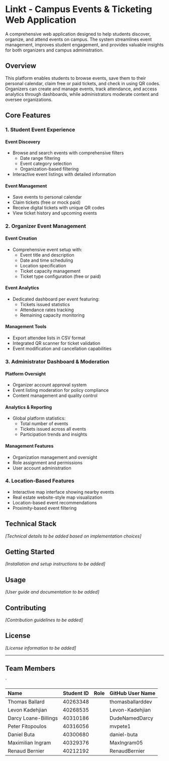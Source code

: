 # Linkt - Campus Events & Ticketing Web Application

A comprehensive web application designed to help students discover, organize, and attend events on campus. The system streamlines event management, improves student engagement, and provides valuable insights for both organizers and campus administration.

## Overview

This platform enables students to browse events, save them to their personal calendar, claim free or paid tickets, and check in using QR codes. Organizers can create and manage events, track attendance, and access analytics through dashboards, while administrators moderate content and oversee organizations.

## Core Features

### 1. Student Event Experience

#### Event Discovery
- Browse and search events with comprehensive filters
  - Date range filtering
  - Event category selection
  - Organization-based filtering
- Interactive event listings with detailed information

#### Event Management
- Save events to personal calendar
- Claim tickets (free or mock paid)
- Receive digital tickets with unique QR codes
- View ticket history and upcoming events

### 2. Organizer Event Management

#### Event Creation
- Comprehensive event setup with:
  - Event title and description
  - Date and time scheduling
  - Location specification
  - Ticket capacity management
  - Ticket type configuration (free or paid)

#### Event Analytics
- Dedicated dashboard per event featuring:
  - Tickets issued statistics
  - Attendance rates tracking
  - Remaining capacity monitoring

#### Management Tools
- Export attendee lists in CSV format
- Integrated QR scanner for ticket validation
- Event modification and cancellation capabilities

### 3. Administrator Dashboard & Moderation

#### Platform Oversight
- Organizer account approval system
- Event listing moderation for policy compliance
- Content management and quality control

#### Analytics & Reporting
- Global platform statistics:
  - Total number of events
  - Tickets issued across all events
  - Participation trends and insights

#### Management Features
- Organization management and oversight
- Role assignment and permissions
- User account administration

### 4. Location-Based Features

- Interactive map interface showing nearby events
- Real estate website-style map visualization
- Location-based event recommendations
- Proximity-based event filtering

## Technical Stack

*[Technical details to be added based on implementation choices]*

## Getting Started

*[Installation and setup instructions to be added]*

## Usage

*[User guide and documentation to be added]*

## Contributing

*[Contribution guidelines to be added]*

## License

*[License information to be added]*

---

## Team Members

<table>
  <thead>
    <tr>
      <th align="left">Name</th>
      <th align="center">Student ID</th>
      <th align="left">Role</th>
      <th align="left">GitHub User Name</th>
    </tr>
  </thead>
  <tbody>
    <tr>
      <td>Thomas Ballard</td>
      <td>40263348</td>
      <td></td>
      <td>thomasballarddev</td>
    </tr>
    <tr>
      <td>Levon Kadehjian</td>
      <td>40268535</td>
      <td></td>
      <td>Levon-Kadehjian</td>
    </tr>
    <tr>
      <td> Darcy Loane-Billings </td>
      <td> 40310186 </td>
      <td></td>
      <td>DudeNamedDarcy</td>
    </tr>
    <tr>
      <td>Peter Fitopoulos</td>
      <td>40316056</td>
      <td></td>
      <td>mvpete1</td>
    </tr>
    <tr>
      <td>Daniel Buta</td>
      <td>40300680</td>
      <td></td>
`     <td>daniel-buta</td>
    </tr>
    <tr>
      <td>Maximilian Ingram</td>
      <td>40329376</td>
      <td></td>
      <td>MaxIngram05</td>
    </tr>
    <tr>
      <td>Renaud Bernier</td>
      <td>40212192</td>
      <td></td>
      <td>RenaudBernier</td>
    </tr>
  </tbody>
</table>

